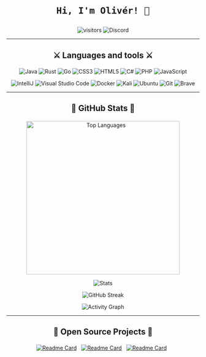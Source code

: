 # <p align="center">`Hi, I'm Olivér! 👋` </p>
<p align="center">
  <img src="https://visitor-badge.glitch.me/badge?page_id=0l1v3rr" alt="visitors" title="visitors">
  <img src="https://img.shields.io/badge/Olivér%236178-%237289DA.svg?logo=discord&logoColor=white" alt="Discord" title="Discord">
</p>

<hr>

## <p align="center">⚔️ Languages and tools ⚔️</p>
<p align="center">
  <img src="https://img.shields.io/badge/java-%23ED8B00.svg?style=for-the-badge&logo=java&logoColor=white" alt="Java" title="Java">
  <img src="https://img.shields.io/badge/Rust-dd9871?style=for-the-badge&logo=rust&logoColor=white" alt="Rust" title="Rust">
  <img src="https://img.shields.io/badge/go-%2300ADD8.svg?style=for-the-badge&logo=go&logoColor=white" alt="Go" title="Go">
  <img src="https://img.shields.io/badge/css3-%231572B6.svg?style=for-the-badge&logo=css3&logoColor=white" alt="CSS3" title="CSS3">
  <img src="https://img.shields.io/badge/html5-%23E34F26.svg?style=for-the-badge&logo=html5&logoColor=white" alt="HTML5" title="HTML5">
  <img src="https://img.shields.io/badge/c%23-%23239120.svg?style=for-the-badge&logo=c-sharp&logoColor=white" alt="C#" title="C#">
  <img src="https://img.shields.io/badge/php-%23777BB4.svg?style=for-the-badge&logo=php&logoColor=white" alt="PHP" title="PHP">
  <img src="https://img.shields.io/badge/javascript-%23323330.svg?style=for-the-badge&logo=javascript&logoColor=%23F7DF1E" alt="JavaScript" title="JavaScript">
</p>

<p align="center">
  <img src="https://img.shields.io/badge/IntelliJIDEA-000000.svg?style=for-the-badge&logo=intellij-idea&logoColor=white" alt="IntelliJ" title="IntelliJ">
  <img src="https://img.shields.io/badge/VS%20Code-0078d7.svg?style=for-the-badge&logo=visual-studio-code&logoColor=white" alt="Visual Studio Code" title="Visual Studio Code">
  <img src="https://img.shields.io/badge/docker-%230db7ed.svg?style=for-the-badge&logo=docker&logoColor=white" alt="Docker" title="Docker">
  <img src="https://img.shields.io/badge/Kali-268BEE?style=for-the-badge&logo=kalilinux&logoColor=white" alt="Kali" title="Kali">
  <img src="https://img.shields.io/badge/Ubuntu-E95420?style=for-the-badge&logo=ubuntu&logoColor=white" alt="Ubuntu" title="Ubuntu">
  <img src="https://img.shields.io/badge/git-%23F05033.svg?style=for-the-badge&logo=git&logoColor=white" alt="Git" title="Git">
  <img src="https://img.shields.io/badge/Brave-FB542B?style=for-the-badge&logo=Brave&logoColor=white" alt="Brave" title="Brave">
</p>

<hr>

## <p align="center">👑 GitHub Stats 👑</p>

<p align="center">
  <img width="400px" src="https://github-readme-stats.vercel.app/api/top-langs/?username=0l1v3rr&langs_count=8&title_color=15f3ec&icon_color=3498db&text_color=C7D4E2&border_color=30363d&bg_color=0d1117&layout=compact&color=C7D4E2" alt="Top Languages" title="Top Languages">
</p>

<p align="center">
  <img src="https://github-readme-stats.vercel.app/api?username=0l1v3rr&&show_icons=true&title_color=15f3ec&icon_color=15f3ec&text_color=C7D4E2&border_color=30363d&bg_color=0d1117&count_private=true&include_all_commits=true" alt="Stats" title="Stats">
</p>

<p align="center">
    <img src="https://github-readme-streak-stats.herokuapp.com/?user=0l1v3rr&background=0D1117&border=30363d&stroke=30363d&dates=8b949e&sideNums=15f3ec&sideLabels=15f3ec&currStreakNum=deac2f" alt="GitHub Streak" title="GitHub Streak">
</p>

<p align="center">
  <img src="https://activity-graph.herokuapp.com/graph?username=0l1v3rr&border_color=30363d&bg_color=0d1117&color=8b949e&line=15f3ec&custom_title=Contributions" alt="Activity Graph" title="Activity Graph">
</p>

<hr>

## <p align="center">📌 Open Source Projects 📌</p>
<p align="center">
  <a href="https://github.com/0l1v3rr/bug-tracker"><img src="https://github-readme-stats.vercel.app/api/pin/?username=0l1v3rr&repo=bug-tracker&border_color=30363d&bg_color=0d1117&title_color=15f3ec&show_owner=true&text_color=8b949e" alt="Readme Card" title="Readme Card"></a>&nbsp;&nbsp;
  <a href="https://github.com/0l1v3rr/port-scanner"><img src="https://github-readme-stats.vercel.app/api/pin/?username=0l1v3rr&repo=port-scanner&border_color=30363d&bg_color=0d1117&title_color=15f3ec&show_owner=true&text_color=8b949e" alt="Readme Card" title="Readme Card"></a>&nbsp;&nbsp;
  <a href="https://github.com/0l1v3rr/cli-file-manager"><img src="https://github-readme-stats.vercel.app/api/pin/?username=0l1v3rr&repo=cli-file-manager&border_color=30363d&bg_color=0d1117&title_color=15f3ec&show_owner=true&text_color=8b949e" alt="Readme Card" title="Readme Card"></a>&nbsp;&nbsp;
</p>
